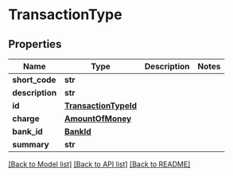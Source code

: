 # TransactionType

## Properties
Name | Type | Description | Notes
------------ | ------------- | ------------- | -------------
**short_code** | **str** |  | 
**description** | **str** |  | 
**id** | [**TransactionTypeId**](TransactionTypeId.md) |  | 
**charge** | [**AmountOfMoney**](AmountOfMoney.md) |  | 
**bank_id** | [**BankId**](BankId.md) |  | 
**summary** | **str** |  | 

[[Back to Model list]](../README.md#documentation-for-models) [[Back to API list]](../README.md#documentation-for-api-endpoints) [[Back to README]](../README.md)


